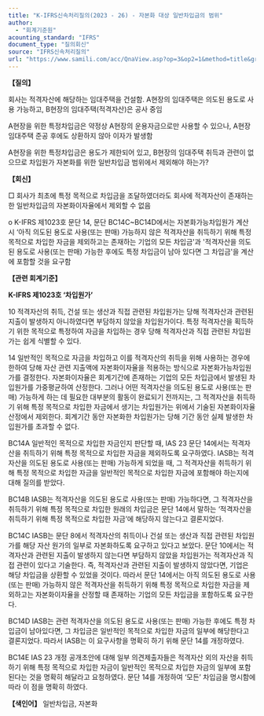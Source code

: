 ```yaml
---
title: "K-IFRS신속처리질의(2023 - 26) - 자본화 대상 일반차입금의 범위"
author:
  - "회계기준원"
acounting_standard: "IFRS"
document_type: "질의회신"
source: "IFRS신속처리질의"
url: "https://www.samili.com/acc/QnaView.asp?op=3&op2=1&method=title&group=2124-15;1&orgcode=3&searchword=&page=5&code=K%2DIFRS%EC%8B%A0%EC%86%8D%EC%B2%98%EB%A6%AC%EC%A7%88%EC%9D%98%2D26%3A20230918"
---
```

**【질의】**

  

회사는 적격자산에 해당하는 임대주택을 건설함. A현장의 임대주택은 의도된 용도로 사용 가능하고, B현장의 임대주택(적격자산)은 공사 중임

  

A현장을 위한 특정차입금은 약정상 A현장의 운용자금으로만 사용할 수 있으나, A현장 임대주택 준공 후에도 상환하지 않아 이자가 발생함

  

A현장을 위한 특정차입금은 용도가 제한되어 있고, B현장의 임대주택 취득과 관련이 없으므로 차입원가 자본화를 위한 일반차입금 범위에서 제외해야 하는가?

  
  

**【회신】**

  

□ 회사가 최초에 특정 목적으로 차입금을 조달하였더라도 회사에 적격자산이 존재하는 한 일반차입금의 자본화이자율에서 제외할 수 없음

  

o K-IFRS 제1023호 문단 14, 문단 BC14C~BC14D에서는 자본화가능차입원가 계산 시 ‘아직 의도된 용도로 사용(또는 판매) 가능하지 않은 적격자산을 취득하기 위해 특정 목적으로 차입한 자금을 제외하고는 존재하는 기업의 모든 차입금'과 '적격자산을 의도된 용도로 사용(또는 판매) 가능한 후에도 특정 차입금이 남아 있다면 그 차입금'을 계산에 포함할 것을 요구함

  
  

**【관련 회계기준】**

  

**K-IFRS 제1023호 ‘차입원가’**

  

10 적격자산의 취득, 건설 또는 생산과 직접 관련된 차입원가는 당해 적격자산과 관련된 지출이 발생하지 아니하였다면 부담하지 않았을 차입원가이다. 특정 적격자산을 획득하기 위한 목적으로 특정하여 자금을 차입하는 경우 당해 적격자산과 직접 관련된 차입원가는 쉽게 식별할 수 있다.

  

14 일반적인 목적으로 자금을 차입하고 이를 적격자산의 취득을 위해 사용하는 경우에 한하여 당해 자산 관련 지출액에 자본화이자율을 적용하는 방식으로 자본화가능차입원가를 결정한다. 자본화이자율은 회계기간에 존재하는 기업의 모든 차입금에서 발생된 차입원가를 가중평균하여 산정한다. 그러나 어떤 적격자산을 의도된 용도로 사용(또는 판매) 가능하게 하는 데 필요한 대부분의 활동이 완료되기 전까지는, 그 적격자산을 취득하기 위해 특정 목적으로 차입한 자금에서 생기는 차입원가는 위에서 기술된 자본화이자율 산정에서 제외한다. 회계기간 동안 자본화한 차입원가는 당해 기간 동안 실제 발생한 차입원가를 초과할 수 없다.

  

BC14A 일반적인 목적으로 차입한 자금인지 판단할 때, IAS 23 문단 14에서는 적격자산을 취득하기 위해 특정 목적으로 차입한 자금을 제외하도록 요구하였다. IASB는 적격자산을 의도된 용도로 사용(또는 판매) 가능하게 되었을 때, 그 적격자산을 취득하기 위해 특정 목적으로 차입한 자금을 일반적인 목적으로 차입한 자금에 포함해야 하는지에 대해 질의를 받았다.

  

BC14B IASB는 적격자산을 의도된 용도로 사용(또는 판매) 가능하다면, 그 적격자산을 취득하기 위해 특정 목적으로 차입한 원래의 차입금은 문단 14에서 말하는 ‘적격자산을 취득하기 위해 특정 목적으로 차입한 자금’에 해당하지 않는다고 결론지었다.

  

BC14C IASB는 문단 8에서 적격자산의 취득이나 건설 또는 생산과 직접 관련된 차입원가를 해당 자산 원가의 일부로 자본화하도록 요구하고 있다고 보았다. 문단 10에서는 적격자산과 관련된 지출이 발생하지 않는다면 부담하지 않았을 차입원가는 적격자산과 직접 관련이 있다고 기술한다. 즉, 적격자산과 관련된 지출이 발생하지 않았다면, 기업은 해당 차입금을 상환할 수 있었을 것이다. 따라서 문단 14에서는 아직 의도된 용도로 사용(또는 판매) 가능하지 않은 적격자산을 취득하기 위해 특정 목적으로 차입한 자금을 제외하고는 자본화이자율을 산정할 때 존재하는 기업의 모든 차입금을 포함하도록 요구한다.

  

BC14D IASB는 관련 적격자산을 의도된 용도로 사용(또는 판매) 가능한 후에도 특정 차입금이 남아있다면, 그 차입금은 일반적인 목적으로 차입한 자금의 일부에 해당한다고 결론지었다. 따라서 IASB는 이 요구사항을 명확히 하기 위해 문단 14를 개정하였다.

  

BC14E IAS 23 개정 공개초안에 대해 일부 의견제출자들은 적격자산 외의 자산을 취득하기 위해 특정 목적으로 차입한 자금이 일반적인 목적으로 차입한 자금의 일부에 포함된다는 것을 명확히 해달라고 요청하였다. 문단 14를 개정하여 ‘모든’ 차입금을 명시함에 따라 이 점을 명확히 하였다.

  
  

**【색인어】** 일반차입금, 자본화
